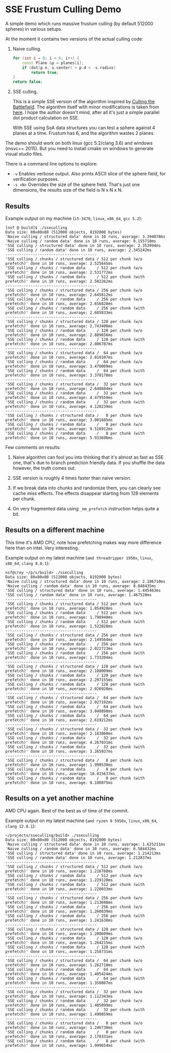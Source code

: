 # SSE Frustum Culling Demo

A simple demo which runs massive frustum culling (by default 512000 spheres) in various setups.

At the moment it contains two versions of the actual culling code:

1. Naive culling.

   ```c++
   for (int i = 0; i < 6; i++) {
       const Plane &p = planes[i];
       if (dot(p.n, s.center) + p.d < -s.radius)
           return true;
   }
   return false;
   ```

2. SSE culling.

   This is a simple SSE version of the algorithm inspired by [Culling the Battlefield](http://www.frostbite.com/2011/04/culling-the-battlefield-data-oriented-design-in-practice/). The algorithm itself with minor modifications is taken from [here](http://www.hmrengine.com/blog/?p=490). I hope the author doesn't mind, after all it's just a simple parallel dot product calculation on SSE.

   With SSE using SoA data structures you can test a sphere against 4 planes at a time. Frustum has 6, and the algorithm wastes 2 planes.

The demo should work on both linux (gcc 5.2/clang 3.6) and windows (msvc++ 2015). But you need to install cmake on windows to generate visual studio files.

There is a command line options to explore:

- `-v` Enables verbose output. Also prints ASCII slice of the sphere field, for verification purposes.
- `-s <N>` Overrides the size of the sphere field. That's just one dimensions, the results size of the field is N x N x N.

## Results

Example output on my machine (`i5-3470`, `linux`, `x86_64`, `gcc 5.2`):

```
[nsf @ build]$ ./sseculling
Data size: 80x80x80 (512000 objects, 8192000 bytes)
'Naive culling / structured data' done in 10 runs, average: 3.394078ms
'Naive culling / random data' done in 10 runs, average: 8.155710ms
'SSE culling / structured data' done in 10 runs, average: 2.353994ms
'SSE culling / random data' done in 10 runs, average: 2.345242ms
----------------------------------------
'SSE culling / chunks / structured data / 512 per chunk (w/o  prefetch)' done in 10 runs, average: 2.525645ms
'SSE culling / chunks / random data     / 512 per chunk (w/o  prefetch)' done in 10 runs, average: 2.531772ms
'SSE culling / chunks / random data     / 512 per chunk (with prefetch)' done in 10 runs, average: 2.502262ms
----------------------------------------
'SSE culling / chunks / structured data / 256 per chunk (w/o  prefetch)' done in 10 runs, average: 2.645812ms
'SSE culling / chunks / random data     / 256 per chunk (w/o  prefetch)' done in 10 runs, average: 2.656828ms
'SSE culling / chunks / random data     / 256 per chunk (with prefetch)' done in 10 runs, average: 2.605833ms
----------------------------------------
'SSE culling / chunks / structured data / 128 per chunk (w/o  prefetch)' done in 10 runs, average: 2.743400ms
'SSE culling / chunks / random data     / 128 per chunk (w/o  prefetch)' done in 10 runs, average: 2.889656ms
'SSE culling / chunks / random data     / 128 per chunk (with prefetch)' done in 10 runs, average: 2.806787ms
----------------------------------------
'SSE culling / chunks / structured data /  64 per chunk (w/o  prefetch)' done in 10 runs, average: 2.819107ms
'SSE culling / chunks / random data     /  64 per chunk (w/o  prefetch)' done in 10 runs, average: 3.470009ms
'SSE culling / chunks / random data     /  64 per chunk (with prefetch)' done in 10 runs, average: 3.370178ms
----------------------------------------
'SSE culling / chunks / structured data /  32 per chunk (w/o  prefetch)' done in 10 runs, average: 2.648684ms
'SSE culling / chunks / random data     /  32 per chunk (w/o  prefetch)' done in 10 runs, average: 4.479559ms
'SSE culling / chunks / random data     /  32 per chunk (with prefetch)' done in 10 runs, average: 4.120239ms
----------------------------------------
'SSE culling / chunks / structured data /   8 per chunk (w/o  prefetch)' done in 10 runs, average: 3.001685ms
'SSE culling / chunks / random data     /   8 per chunk (w/o  prefetch)' done in 10 runs, average: 9.516912ms
'SSE culling / chunks / random data     /   8 per chunk (with prefetch)' done in 10 runs, average: 5.933696ms

```

Few comments on results:

1. Naive algorithm can fool you into thinking that it's almost as fast as SSE one, that's due to branch prediction friendly data. If you shuffle the data however, the truth comes out.

2. SSE version is roughly 4 times faster than naive version.

3. If we break data into chunks and randomize them, you can clearly see cache miss effects. The effects disappear starting from 128 elements per chunk.

4. On very fragmented data using `_mm_prefetch` instruction helps quite a bit.

## Results on a different machine

This time it's AMD CPU, note how prefetching makes way more difference here than on intel. Very interesting.

Example output on my latest machine (`amd threadripper 1950x`, `linux`, `x86_64`, `clang 8.0.1`):

```
nsf@crey ~/p/s/build> ./sseculling
Data size: 80x80x80 (512000 objects, 8192000 bytes)
'Naive culling / structured data' done in 10 runs, average: 2.186710ms
'Naive culling / random data' done in 10 runs, average: 8.848435ms
'SSE culling / structured data' done in 10 runs, average: 1.445463ms
'SSE culling / random data' done in 10 runs, average: 1.467520ms
----------------------------------------
'SSE culling / chunks / structured data / 512 per chunk (w/o  prefetch)' done in 10 runs, average: 1.854928ms
'SSE culling / chunks / random data     / 512 per chunk (w/o  prefetch)' done in 10 runs, average: 1.798940ms
'SSE culling / chunks / random data     / 512 per chunk (with prefetch)' done in 10 runs, average: 1.522028ms
----------------------------------------
'SSE culling / chunks / structured data / 256 per chunk (w/o  prefetch)' done in 10 runs, average: 2.149564ms
'SSE culling / chunks / random data     / 256 per chunk (w/o  prefetch)' done in 10 runs, average: 2.022723ms
'SSE culling / chunks / random data     / 256 per chunk (with prefetch)' done in 10 runs, average: 1.733204ms
----------------------------------------
'SSE culling / chunks / structured data / 128 per chunk (w/o  prefetch)' done in 10 runs, average: 2.108009ms
'SSE culling / chunks / random data     / 128 per chunk (w/o  prefetch)' done in 10 runs, average: 2.297155ms
'SSE culling / chunks / random data     / 128 per chunk (with prefetch)' done in 10 runs, average: 2.026920ms
----------------------------------------
'SSE culling / chunks / structured data /  64 per chunk (w/o  prefetch)' done in 10 runs, average: 2.027192ms
'SSE culling / chunks / random data     /  64 per chunk (w/o  prefetch)' done in 10 runs, average: 3.048898ms
'SSE culling / chunks / random data     /  64 per chunk (with prefetch)' done in 10 runs, average: 2.619212ms
----------------------------------------
'SSE culling / chunks / structured data /  32 per chunk (w/o  prefetch)' done in 10 runs, average: 2.183860ms
'SSE culling / chunks / random data     /  32 per chunk (w/o  prefetch)' done in 10 runs, average: 4.267031ms
'SSE culling / chunks / random data     /  32 per chunk (with prefetch)' done in 10 runs, average: 3.265937ms
----------------------------------------
'SSE culling / chunks / structured data /   8 per chunk (w/o  prefetch)' done in 10 runs, average: 1.990538ms
'SSE culling / chunks / random data     /   8 per chunk (w/o  prefetch)' done in 10 runs, average: 10.015637ms
'SSE culling / chunks / random data     /   8 per chunk (with prefetch)' done in 10 runs, average: 8.100875ms
```

## Results on a yet another machine

AMD CPU again. Best of the best as of time of the commit.

Example output on my latest machine (`amd ryzen 9 5950x`, `linux`, `x86_64`, `clang 12.0.1`):

```
~/projects/sseculling/build> ./sseculling
Data size: 80x80x80 (512000 objects, 8192000 bytes)
'Naive culling / structured data' done in 10 runs, average: 1.625211ms
'Naive culling / random data' done in 10 runs, average: 6.584432ms
'SSE culling / structured data' done in 10 runs, average: 1.214213ms
'SSE culling / random data' done in 10 runs, average: 1.212837ms
----------------------------------------
'SSE culling / chunks / structured data / 512 per chunk (w/o  prefetch)' done in 10 runs, average: 1.216788ms
'SSE culling / chunks / random data     / 512 per chunk (w/o  prefetch)' done in 10 runs, average: 1.229120ms
'SSE culling / chunks / random data     / 512 per chunk (with prefetch)' done in 10 runs, average: 1.228033ms
----------------------------------------
'SSE culling / chunks / structured data / 256 per chunk (w/o  prefetch)' done in 10 runs, average: 1.213698ms
'SSE culling / chunks / random data     / 256 per chunk (w/o  prefetch)' done in 10 runs, average: 1.260839ms
'SSE culling / chunks / random data     / 256 per chunk (with prefetch)' done in 10 runs, average: 1.241638ms
----------------------------------------
'SSE culling / chunks / structured data / 128 per chunk (w/o  prefetch)' done in 10 runs, average: 1.200609ms
'SSE culling / chunks / random data     / 128 per chunk (w/o  prefetch)' done in 10 runs, average: 1.264215ms
'SSE culling / chunks / random data     / 128 per chunk (with prefetch)' done in 10 runs, average: 1.258731ms
----------------------------------------
'SSE culling / chunks / structured data /  64 per chunk (w/o  prefetch)' done in 10 runs, average: 1.262710ms
'SSE culling / chunks / random data     /  64 per chunk (w/o  prefetch)' done in 10 runs, average: 1.405424ms
'SSE culling / chunks / random data     /  64 per chunk (with prefetch)' done in 10 runs, average: 1.350807ms
----------------------------------------
'SSE culling / chunks / structured data /  32 per chunk (w/o  prefetch)' done in 10 runs, average: 1.112343ms
'SSE culling / chunks / random data     /  32 per chunk (w/o  prefetch)' done in 10 runs, average: 1.405099ms
'SSE culling / chunks / random data     /  32 per chunk (with prefetch)' done in 10 runs, average: 1.490859ms
----------------------------------------
'SSE culling / chunks / structured data /   8 per chunk (w/o  prefetch)' done in 10 runs, average: 1.246730ms
'SSE culling / chunks / random data     /   8 per chunk (w/o  prefetch)' done in 10 runs, average: 2.170331ms
'SSE culling / chunks / random data     /   8 per chunk (with prefetch)' done in 10 runs, average: 1.999654ms
```